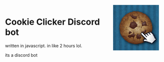 <img align="right" alt="icon" src="./images/cci.jpg" height="150px">

# Cookie Clicker Discord bot
written in javascript. in like 2 hours lol.

its a discord bot